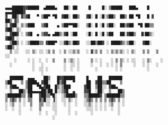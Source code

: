     
    
    ▄▄▄█████▓▓█████  ▄████▄   ██░ ██     █     █░ ▒█████   ███▄    █ ▄▄▄█████▓
    ▓  ██▒ ▓▒▓█   ▀ ▒██▀ ▀█  ▓██░ ██▒   ▓█░ █ ░█░▒██▒  ██▒ ██ ▀█   █ ▓  ██▒ ▓▒
    ▒ ▓██░ ▒░▒███   ▒▓█    ▄ ▒██▀▀██░   ▒█░ █ ░█ ▒██░  ██▒▓██  ▀█ ██▒▒ ▓██░ ▒░
    ░ ▓██▓ ░ ▒▓█  ▄ ▒▓▓▄ ▄██▒░▓█ ░██    ░█░ █ ░█ ▒██   ██░▓██▒  ▐▌██▒░ ▓██▓ ░ 
      ▒██▒ ░ ░▒████▒▒ ▓███▀ ░░▓█▒░██▓   ░░██▒██▓ ░ ████▓▒░▒██░   ▓██░  ▒██▒ ░ 
      ▒ ░░   ░░ ▒░ ░░ ░▒ ▒  ░ ▒ ░░▒░▒   ░ ▓░▒ ▒  ░ ▒░▒░▒░ ░ ▒░   ▒ ▒   ▒ ░░   
        ░     ░ ░  ░  ░  ▒    ▒ ░▒░ ░     ▒ ░ ░    ░ ▒ ▒░ ░ ░░   ░ ▒░    ░    
      ░         ░   ░         ░  ░░ ░     ░   ░  ░ ░ ░ ▒     ░   ░ ░   ░      
                ░  ░░ ░       ░  ░  ░       ░        ░ ░           ░          
                    ░                                                         
      ██████  ▄▄▄    ██▒   █▓▓█████     █    ██   ██████                      
    ▒██    ▒ ▒████▄ ▓██░   █▒▓█   ▀     ██  ▓██▒▒██    ▒                      
    ░ ▓██▄   ▒██  ▀█▄▓██  █▒░▒███      ▓██  ▒██░░ ▓██▄                        
      ▒   ██▒░██▄▄▄▄██▒██ █░░▒▓█  ▄    ▓▓█  ░██░  ▒   ██▒                     
    ▒██████▒▒ ▓█   ▓██▒▒▀█░  ░▒████▒   ▒▒█████▓ ▒██████▒▒                     
    ▒ ▒▓▒ ▒ ░ ▒▒   ▓▒█░░ ▐░  ░░ ▒░ ░   ░▒▓▒ ▒ ▒ ▒ ▒▓▒ ▒ ░                     
    ░ ░▒  ░ ░  ▒   ▒▒ ░░ ░░   ░ ░  ░   ░░▒░ ░ ░ ░ ░▒  ░ ░                     
    ░  ░  ░    ░   ▒     ░░     ░       ░░░ ░ ░ ░  ░  ░                       
          ░        ░  ░   ░     ░  ░      ░           ░                       
                         ░                                                    
    
